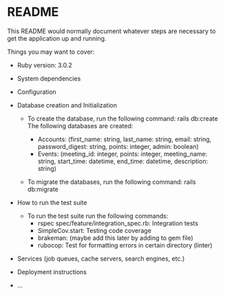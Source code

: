 # README

This README would normally document whatever steps are necessary to get the
application up and running.

Things you may want to cover:

* Ruby version: 3.0.2

* System dependencies

* Configuration

* Database creation and Initialization
    * To create the database, run the following command: rails db:create
        The following databases are created:
        - Accounts: (first_name: string, last_name: string, email: string, password_digest: string, points: integer, admin: boolean)
        - Events: (meeting_id: integer, points: integer, meeting_name: string, start_time: datetime, end_time: datetime, description: string)

    * To migrate the databases, run the following command: rails db:migrate

* How to run the test suite
    * To run the test suite run the following commands:
        - rspec spec/feature/integration_spec.rb: Integration tests
        - SimpleCov.start: Testing code coverage
        - brakeman: (maybe add this later by adding to gem file)
        - rubocop: Test for formatting errors in certain directory (linter)

* Services (job queues, cache servers, search engines, etc.)

* Deployment instructions

* ...
